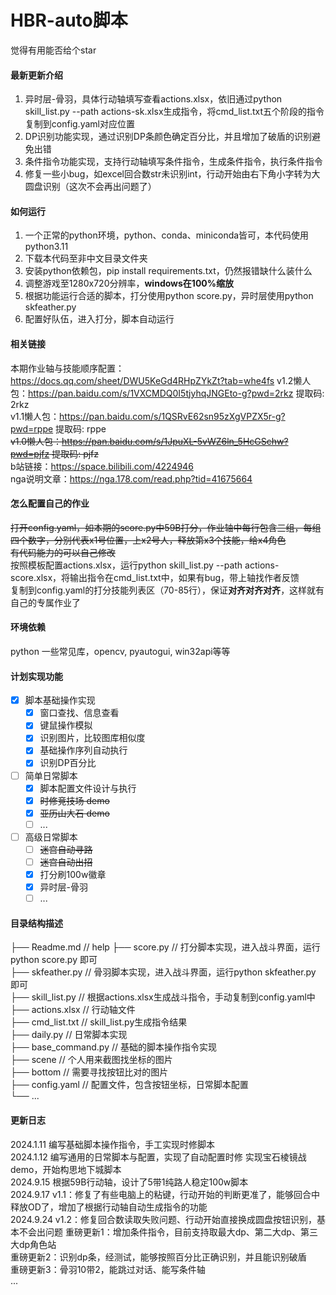 HBR-auto脚本
===========================
觉得有用能否给个star
#### 最新更新介绍
1. 异时层-骨羽，具体行动轴填写查看actions.xlsx，依旧通过python skill_list.py --path actions-sk.xlsx生成指令，将cmd_list.txt五个阶段的指令复制到config.yaml对应位置     
2. DP识别功能实现，通过识别DP条颜色确定百分比，并且增加了破盾的识别避免出错      
3. 条件指令功能实现，支持行动轴填写条件指令，生成条件指令，执行条件指令    
4. 修复一些小bug，如excel回合数str未识别int，行动开始由右下角小字转为大圆盘识别（这次不会再出问题了）  

#### 如何运行
1. 一个正常的python环境，python、conda、miniconda皆可，本代码使用python3.11
2. 下载本代码至非中文目录文件夹
3. 安装python依赖包，pip install requirements.txt，仍然报错缺什么装什么
4. 调整游戏至1280x720分辨率，**windows在100%缩放**
5. 根据功能运行合适的脚本，打分使用python score.py，异时层使用python skfeather.py    
6. 配置好队伍，进入打分，脚本自动运行

#### 相关链接
本期作业轴与技能顺序配置：https://docs.qq.com/sheet/DWU5KeGd4RHpZYkZt?tab=whe4fs 
v1.2懒人包：https://pan.baidu.com/s/1VXCMDQ0I5tjyhqJNGEto-g?pwd=2rkz 提取码: 2rkz        
v1.1懒人包：https://pan.baidu.com/s/1QSRvE62sn95zXgVPZX5r-g?pwd=rppe 提取码: rppe     
~~v1.0懒人包：https://pan.baidu.com/s/1JpuXL-5vWZ6ln_5HcGSchw?pwd=pjfz 提取码: pjfz~~         
b站链接：https://space.bilibili.com/4224946     
nga说明文章：https://nga.178.com/read.php?tid=41675664

#### 怎么配置自己的作业
~~打开config.yaml，如本期的score.py中59B打分，作业轴中每行包含三组，每组四个数字，分别代表x1号位置，上x2号人，释放第x3个技能，给x4角色~~    
~~有代码能力的可以自己修改~~   
按照模板配置actions.xlsx，运行python skill_list.py --path actions-score.xlsx，将输出指令在cmd_list.txt中，如果有bug，带上轴找作者反馈    
复制到config.yaml的打分技能列表区（70-85行），保证**对齐对齐对齐**，这样就有自己的专属作业了   
#### 环境依赖
python
一些常见库，opencv, pyautogui, win32api等等

#### 计划实现功能
- [X] 脚本基础操作实现
    - [x] 窗口查找、信息查看
    - [x] 键鼠操作模拟
    - [x] 识别图片，比较图库相似度
    - [x] 基础操作序列自动执行
    - [x] 识别DP百分比
- [ ] 简单日常脚本
    - [x] 脚本配置文件设计与执行
    - [x] ~~时修竞技场 demo~~
    - [x] ~~亚历山大石 demo~~
    - [ ] ...
- [ ] 高级日常脚本
    - [ ] ~~迷宫自动寻路~~
    - [ ] ~~迷宫自动出招~~
    - [x] 打分刷100w徽章
    - [x] 异时层-骨羽
    - [ ] ...

#### 目录结构描述
├── Readme.md                   // help
├── score.py                    // 打分脚本实现，进入战斗界面，运行python score.py 即可        
├── skfeather.py                // 骨羽脚本实现，进入战斗界面，运行python skfeather.py 即可   
├── skill_list.py               // 根据actions.xlsx生成战斗指令，手动复制到config.yaml中    
├── actions.xlsx                // 行动轴文件       
├── cmd_list.txt                // skill_list.py生成指令结果           
├── daily.py                    // 日常脚本实现  
├── base_command.py             // 基础的脚本操作指令实现  
├── scene                       // 个人用来截图找坐标的图片  
├── bottom                      // 需要寻找按钮比对的图片  
├── config.yaml                 // 配置文件，包含按钮坐标，日常脚本配置  
└── ...  

#### 更新日志
2024.1.11 编写基础脚本操作指令，手工实现时修脚本     
2024.1.12 编写通用的日常脚本与配置，实现了自动配置时修
          实现宝石棱镜战demo，开始构思地下城脚本  
2024.9.15 根据59B行动轴，设计了5带1纯路人稳定100w脚本    
2024.9.17 v1.1：修复了有些电脑上的粘键，行动开始的判断更准了，能够回合中释放OD了，增加了根据行动轴自动生成指令的功能    
2024.9.24 v1.2：修复回合数读取失败问题、行动开始直接换成圆盘按钮识别，基本不会出问题
                重磅更新1：增加条件指令，目前支持取最大dp、第二大dp、第三大dp角色站      
                重磅更新2：识别dp条，经测试，能够按照百分比正确识别，并且能识别破盾     
                重磅更新3：骨羽10带2，能跳过对话、能写条件轴     
...